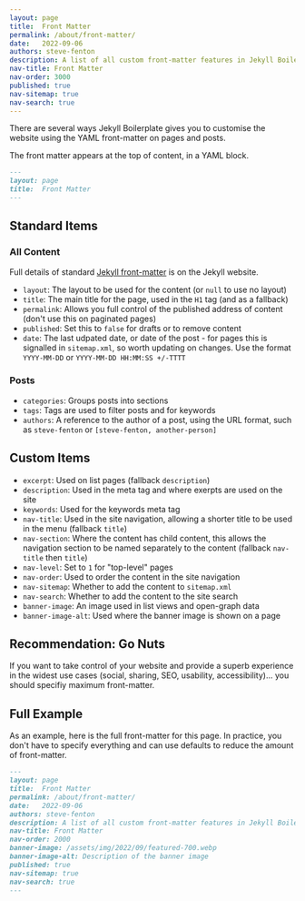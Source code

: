 ```yaml
---
layout: page
title:  Front Matter
permalink: /about/front-matter/
date:   2022-09-06
authors: steve-fenton
description: A list of all custom front-matter features in Jekyll Boilerplate.
nav-title: Front Matter
nav-order: 3000
published: true
nav-sitemap: true
nav-search: true
---
```


There are several ways Jekyll Boilerplate gives you to customise the website using the YAML front-matter on pages and posts.

The front matter appears at the top of content, in a YAML block.

```markdown
---
layout: page
title:  Front Matter
---
```

## Standard Items

### All Content

Full details of standard [Jekyll front-matter](https://jekyllrb.com/docs/front-matter/) is on the Jekyll website.

- `layout`: The layout to be used for the content (or `null` to use no layout)
- `title`: The main title for the page, used in the `H1` tag (and as a fallback)
- `permalink`: Allows you full control of the published address of content (don't use this on paginated pages)
- `published`: Set this to `false` for drafts or to remove content
- `date`: The last udpated date, or date of the post - for pages this is signalled in `sitemap.xml`, so worth updating on changes. Use the format `YYYY-MM-DD` or `YYYY-MM-DD HH:MM:SS +/-TTTT`

### Posts

- `categories`: Groups posts into sections
- `tags`: Tags are used to filter posts and for keywords
- `authors`: A reference to the author of a post, using the URL format, such as `steve-fenton` or `[steve-fenton, another-person]`

## Custom Items

- `excerpt`: Used on list pages (fallback `description`)
- `description`: Used in the meta tag and where exerpts are used on the site
- `keywords`: Used for the keywords meta tag
- `nav-title`: Used in the site navigation, allowing a shorter title to be used in the menu (fallback `title`)
- `nav-section`: Where the content has child content, this allows the navigation section to be named separately to the content (fallback `nav-title` then `title`)
- `nav-level`: Set to `1` for "top-level" pages
- `nav-order`: Used to order the content in the site navigation
- `nav-sitemap`: Whether to add the content to `sitemap.xml`
- `nav-search`: Whether to add the content to the site search
- `banner-image`: An image used in list views and open-graph data
- `banner-image-alt`: Used where the banner image is shown on a page

## Recommendation: Go Nuts

If you want to take control of your website and provide a superb experience in the widest use cases (social, sharing, SEO, usability, accessibility)... you should specifiy maximum front-matter.

## Full Example

As an example, here is the full front-matter for this page. In practice, you don't have to specify everything and can use defaults to reduce the amount of front-matter.

```markdown
---
layout: page
title:  Front Matter
permalink: /about/front-matter/
date:   2022-09-06
authors: steve-fenton
description: A list of all custom front-matter features in Jekyll Boilerplate.
nav-title: Front Matter
nav-order: 2000
banner-image: /assets/img/2022/09/featured-700.webp
banner-image-alt: Description of the banner image
published: true
nav-sitemap: true
nav-search: true
---
```
